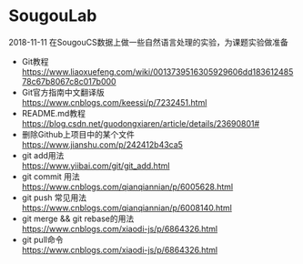# SougouLab<br>
2018-11-11  在SougouCS数据上做一些自然语言处理的实验，为课题实验做准备<br>
* Git教程  <br>
https://www.liaoxuefeng.com/wiki/0013739516305929606dd18361248578c67b8067c8c017b000<br>
* Git官方指南中文翻译版  <br>
https://www.cnblogs.com/keessi/p/7232451.html<br>
* README.md教程<br>
https://blog.csdn.net/guodongxiaren/article/details/23690801#<br>
* 删除Github上项目中的某个文件<br>
https://www.jianshu.com/p/242412b43ca5<br>
* git add用法<br>
https://www.yiibai.com/git/git_add.html<br>
* git commit 用法<br>
https://www.cnblogs.com/qianqiannian/p/6005628.html<br>
* git push 常见用法<br>
https://www.cnblogs.com/qianqiannian/p/6008140.html<br>
* git merge && git rebase的用法<br>
https://www.cnblogs.com/xiaodi-js/p/6864326.html<br>
* git pull命令<br>
https://www.cnblogs.com/xiaodi-js/p/6864326.html<br>